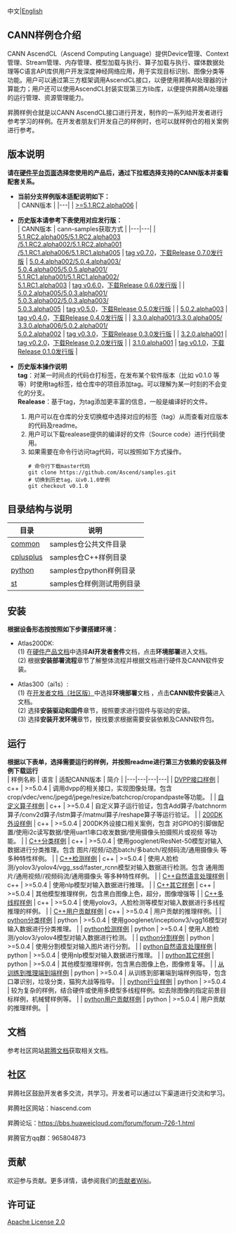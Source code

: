 中文|[English](README.md)

## CANN样例仓介绍
   
CANN AscendCL（Ascend Computing Language）提供Device管理、Context管理、Stream管理、内存管理、模型加载与执行、算子加载与执行、媒体数据处理等C语言API库供用户开发深度神经网络应用，用于实现目标识别、图像分类等功能。用户可以通过第三方框架调用AscendCL接口，以便使用昇腾AI处理器的计算能力；用户还可以使用AscendCL封装实现第三方lib库，以便提供昇腾AI处理器的运行管理、资源管理能力。

昇腾样例仓就是以CANN AscendCL接口进行开发，制作的一系列给开发者进行参考学习的样例。在开发者朋友们开发自己的样例时，也可以就样例仓的相关案例进行参考。

## 版本说明

**请在[硬件平台页面](https://www.hiascend.com/hardware/firmware-drivers?tag=community)选择您使用的产品后，通过下拉框选择支持的CANN版本并查看配套关系。**

- **当前分支样例版本适配说明如下：**    
    | CANN版本 |
    |---|
    | [>=5.1.RC2.alpha006](https://www.hiascend.com/software/cann/community) |

- **历史版本请参考下表使用对应发行版：**      
    | CANN版本 | cann-samples获取方式 |
    |---|---|
    | [5.1.RC2.alpha005/5.1.RC2.alpha003<br>/5.1.RC2.alpha002/5.1.RC2.alpha001<br>/5.1.RC1.alpha006/5.1.RC1.alpha005](https://www.hiascend.com/software/cann/community) | [tag v0.7.0](https://github.com/Ascend/samples/tree/v0.7.0/)，[下载Release 0.7.0发行版](https://github.com/Ascend/samples/releases/v0.7.0) 
    | [5.0.4.alpha002/5.0.4.alpha003/<br>5.0.4.alpha005/5.0.5.alpha001/<br>5.1.RC1.alpha001/5.1.RC1.alpha002/<br>5.1.RC1.alpha003](https://www.hiascend.com/software/cann/community) | [tag v0.6.0](https://github.com/Ascend/samples/tree/v0.6.0/)，[下载Release 0.6.0发行版](https://github.com/Ascend/samples/releases/v0.6.0) |
    | [5.0.2.alpha005/5.0.3.alpha001/<br>5.0.3.alpha002/5.0.3.alpha003/<br>5.0.3.alpha005](https://www.hiascend.com/software/cann/community) | [tag v0.5.0](https://github.com/Ascend/samples/tree/v0.5.0/)，[下载Release 0.5.0发行版](https://github.com/Ascend/samples/releases/v0.5.0) |
    | [5.0.2.alpha003](https://www.hiascend.com/software/cann/community) | [tag v0.4.0](https://github.com/Ascend/samples/tree/v0.4.0/)，[下载Release 0.4.0发行版](https://github.com/Ascend/samples/releases/v0.4.0) |
    | [3.3.0.alpha001/3.3.0.alpha005/<br>3.3.0.alpha006/5.0.2.alpha001/<br>5.0.2.alpha002](https://www.hiascend.com/software/cann/community) | [tag v0.3.0](https://github.com/Ascend/samples/tree/v0.3.0/)，[下载Release 0.3.0发行版](https://github.com/Ascend/samples/releases/v0.3.0) |
    | [3.2.0.alpha001](https://www.hiascend.com/software/cann/community) | [tag v0.2.0](https://github.com/Ascend/samples/tree/v0.2.0/)，[下载Release 0.2.0发行版](https://github.com/Ascend/samples/releases/v0.2.0) |
    | [3.1.0.alpha001](https://www.hiascend.com/software/cann/community) | [tag v0.1.0](https://github.com/Ascend/samples/tree/v0.1.0/)，[下载Release 0.1.0发行版](https://github.com/Ascend/samples/releases/v0.1.0) |

- **历史版本操作说明**      
  **tag**：对某一时间点的代码仓打标签，在发布某个软件版本（比如 v0.1.0 等等）时使用tag标签，给仓库中的项目添加tag。可以理解为某一时刻的不会变化的分支。   
  **Realease**：基于tag，为tag添加更丰富的信息，一般是编译好的文件。     
  1. 用户可以在仓库的分支切换框中选择对应的标签（tag）从而查看对应版本的代码及readme。    
  2. 用户可以下载realease提供的编译好的文件（Source code）进行代码使用。    
  3. 如果需要在命令行访问tag代码，可以按照如下方式操作。
     ```
     # 命令行下载master代码
     git clone https://github.com/Ascend/samples.git   
     # 切换到历史tag，以v0.1.0举例
     git checkout v0.1.0
     ```

## 目录结构与说明
| 目录 | 说明 |
|---|---|
| [common](./common) | samples仓公共文件目录 |
| [cplusplus](./cplusplus) | samples仓C++样例目录 |
| [python](./python) | samples仓python样例目录 |
| [st](./st) | samples仓样例测试用例目录 | 

## 安装
**根据设备形态按按照如下步骤搭建环境：**    
   - Atlas200DK:     
     (1) 在[硬件产品文档](https://www.hiascend.com/document?tag=hardware)中选择**AI开发者套件**文档，点击**环境部署**进入文档。    
     (2) 根据**安装部署流程**章节了解整体流程并根据文档进行硬件及CANN软件安装。    
   
   - Atlas300（ai1s）:    
    (1) 在[开发者文档（社区版）](https://www.hiascend.com/document?tag=community-developer)中选择**环境部署**文档 ，点击**CANN软件安装**进入文档。     
    (2) 选择**安装驱动和固件**章节，按照要求进行固件与驱动的安装。    
    (3) 选择**安装开发环境**章节，按找要求根据需要安装依赖及CANN软件包。   

## 运行  
**根据以下表单，选择需要运行的样例，并按照readme进行第三方依赖的安装及样例下载运行**      
| 样例名称 | 语言 | 适配CANN版本 | 简介 |
|---|---|---|---|
| [DVPP接口样例](./cplusplus/level2_simple_inference/0_data_process) |  c++ | >=5.0.4 | 调用dvpp的相关接口，实现图像处理。包含crop/vdec/venc/jpegd/jpege/resize/batchcrop/cropandpaste等功能。 |
| [自定义算子样例](./cplusplus/level1_single_api/4_op_dev/2_verify_op) |  c++ | >=5.0.4 | 自定义算子运行验证，包含Add算子/batchnorm算子/conv2d算子/lstm算子/matmul算子/reshape算子等运行验证。 |
| [200DK外设样例](./cplusplus/level1_single_api/5_200dk_peripheral) |  c++ | >=5.0.4 | 200DK外设接口相关案例，包含 对GPIO的引脚做配置/使用i2c读写数据/使用uart1串口收发数据/使用摄像头拍摄照片或视频 等功能。 |
| [C++分类样例](./cplusplus/level2_simple_inference/1_classification) |  c++ | >=5.0.4 | 使用googlenet/ResNet-50模型对输入数据进行分类推理。包含 图片/视频/动态batch/多batch/视频码流/通用摄像头 等多种特性样例。 |
| [C++检测样例](./cplusplus/level2_simple_inference/2_object_detection) |  c++ | >=5.0.4 | 使用人脸检测/yolov3/yolov4/vgg_ssd/faster_rcnn模型对输入数据进行检测。包含 通用图片/通用视频//视频码流/通用摄像头 等多种特性样例。 |
| [C++自然语言处理样例](./cplusplus/level2_simple_inference/5_nlp) |  c++ | >=5.0.4 | 使用nlp模型对输入数据进行推理。 |
| [C++其它样例](./cplusplus/level2_simple_inference/6_other) |  c++ | >=5.0.4 | 其他模型推理样例，包含黑白图像上色，超分，图像增强等 | 
| [C++多线程样例](./cplusplus/level2_simple_inference/n_performance/1_multi_process_thread) |  c++ | >=5.0.4 | 使用yolov3，人脸检测等模型对输入数据进行多线程推理的样例。 |
| [C++用户贡献样例](./cplusplus/contrib) |  c++ | >=5.0.4 | 用户贡献的推理样例。|
| [python分类样例](./python/level2_simple_inference/1_classification) |  python | >=5.0.4 | 使用googlenet/inceptionv3/vgg16模型对输入数据进行分类推理。 |
| [python检测样例](./python/level2_simple_inference/1_classification) |  python | >=5.0.4 | 使用人脸检测/yolov3/yolov4模型对输入数据进行检测。 |
| [python分割样例](./python/level2_simple_inference/3_segmentation) | python | >=5.0.4 | 使用分割模型对输入图片进行分割。 |
| [python自然语言处理样例](./python/level2_simple_inference/5_nlp) | python | >=5.0.4 | 使用nlp模型对输入数据进行推理。 |
| [python其它样例](./python/level2_simple_inference/6_other) | python | >=5.0.4 | 其他模型推理样例，包含黑白图像上色，图像修复等。 |
| [从训练到推理端到端样例](./python/level2_simple_inference/n_e2e) | python | >=5.0.4 | 从训练到部署端到端样例指导，包含口罩识别，垃圾分类，猫狗大战等指导。 |
| [python行业样例](./python/level3_multi_model) | python | >=5.0.4 | 较为复杂的样例，结合硬件或使用多模型多线程样例。如去除图像的指定前景目标样例，机械臂样例等。 |
| [python用户贡献样例](./python/contrib) | python | >=5.0.4 | 用户贡献的推理样例。 |

## 文档

参考社区网站[昇腾文档](https://support.huaweicloud.com/ascend/index.html)获取相关文档。

## 社区

昇腾社区鼓励开发者多交流，共学习。开发者可以通过以下渠道进行交流和学习。

昇腾社区网站：hiascend.com

昇腾论坛：https://bbs.huaweicloud.com/forum/forum-726-1.html

昇腾官方qq群：965804873

## 贡献

欢迎参与贡献。更多详情，请参阅我们的[贡献者Wiki](./CONTRIBUTING_CN.md)。

## 许可证
[Apache License 2.0](LICENSE)